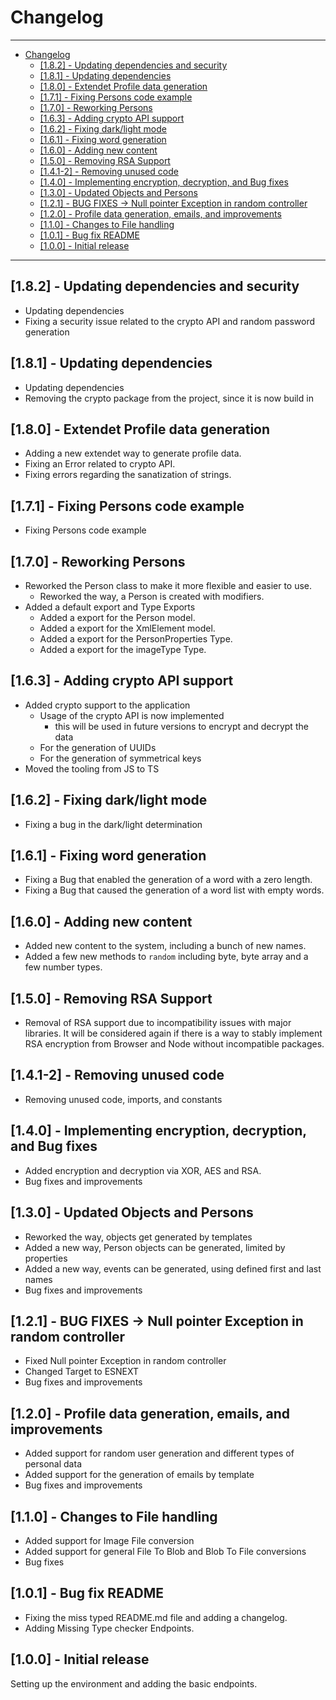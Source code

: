 # Changelog

___

- [Changelog](#changelog)
  - [\[1.8.2\] - Updating dependencies and security](#182---updating-dependencies-and-security)
  - [\[1.8.1\] - Updating dependencies](#181---updating-dependencies)
  - [\[1.8.0\] - Extendet Profile data generation](#180---extendet-profile-data-generation)
  - [\[1.7.1\] - Fixing Persons code example](#171---fixing-persons-code-example)
  - [\[1.7.0\] - Reworking Persons](#170---reworking-persons)
  - [\[1.6.3\] - Adding crypto API support](#163---adding-crypto-api-support)
  - [\[1.6.2\] - Fixing dark/light mode](#162---fixing-darklight-mode)
  - [\[1.6.1\] - Fixing word generation](#161---fixing-word-generation)
  - [\[1.6.0\] - Adding new content](#160---adding-new-content)
  - [\[1.5.0\] - Removing RSA Support](#150---removing-rsa-support)
  - [\[1.4.1-2\] - Removing unused code](#141-2---removing-unused-code)
  - [\[1.4.0\] - Implementing encryption, decryption, and Bug fixes](#140---implementing-encryption-decryption-and-bug-fixes)
  - [\[1.3.0\] - Updated Objects and Persons](#130---updated-objects-and-persons)
  - [\[1.2.1\] - BUG FIXES -\> Null pointer Exception in random controller](#121---bug-fixes---null-pointer-exception-in-random-controller)
  - [\[1.2.0\] - Profile data generation, emails, and improvements](#120---profile-data-generation-emails-and-improvements)
  - [\[1.1.0\] - Changes to File handling](#110---changes-to-file-handling)
  - [\[1.0.1\] - Bug fix README](#101---bug-fix-readme)
  - [\[1.0.0\] - Initial release](#100---initial-release)

___

## [1.8.2] - Updating dependencies and security

- Updating dependencies
- Fixing a security issue related to the crypto API and random password generation

## [1.8.1] - Updating dependencies

- Updating dependencies
- Removing the crypto package from the project, since it is now build in

## [1.8.0] - Extendet Profile data generation

- Adding a new extendet way to generate profile data.
- Fixing an Error related to crypto API.
- Fixing errors regarding the sanatization of strings.

## [1.7.1] - Fixing Persons code example

- Fixing Persons code example

## [1.7.0] - Reworking Persons

- Reworked the Person class to make it more flexible and easier to use.
  - Reworked the way, a Person is created with modifiers.
- Added a default export and Type Exports
  - Added a export for the Person model.
  - Added a export for the XmlElement model.
  - Added a export for the PersonProperties Type.
  - Added a export for the imageType Type.

## [1.6.3] - Adding crypto API support

- Added crypto support to the application
  - Usage of the crypto API is now implemented
    - this will be used in future versions to encrypt and decrypt the data
  - For the generation of UUIDs
  - For the generation of symmetrical keys
- Moved the tooling from JS to TS

## [1.6.2] - Fixing dark/light mode

- Fixing a bug in the dark/light determination

## [1.6.1] - Fixing word generation

- Fixing a Bug that enabled the generation of a word with a zero length.
- Fixing a Bug that caused the generation of a word list with empty words.

## [1.6.0] - Adding new content

- Added new content to the system, including a bunch of new names.
- Added a few new methods to ```random``` including byte, byte array and a few number types.

## [1.5.0] - Removing RSA Support

- Removal of RSA support due to incompatibility issues with major libraries. It will be considered again if there is a way to stably implement RSA encryption from Browser and Node without incompatible packages.

## [1.4.1-2] - Removing unused code

- Removing unused code, imports, and constants

## [1.4.0] - Implementing encryption, decryption, and Bug fixes

- Added encryption and decryption via XOR, AES and RSA.
- Bug fixes and improvements

## [1.3.0] - Updated Objects and Persons

- Reworked the way, objects get generated by templates
- Added a new way, Person objects can be generated, limited by properties
- Added a new way, events can be generated, using defined first and last names
- Bug fixes and improvements

## [1.2.1] - BUG FIXES -> Null pointer Exception in random controller

- Fixed Null pointer Exception in random controller
- Changed Target to ESNEXT
- Bug fixes and improvements

## [1.2.0] - Profile data generation, emails, and improvements

- Added support for random user generation and different types of personal data
- Added support for the generation of emails by template
- Bug fixes and improvements

## [1.1.0] - Changes to File handling

- Added support for Image File conversion
- Added support for general File To Blob and Blob To File conversions
- Bug fixes

## [1.0.1] - Bug fix README

- Fixing the miss typed README.md file and adding a changelog.
- Adding Missing Type checker Endpoints.

## [1.0.0] - Initial release

Setting up the environment and adding the basic endpoints.
